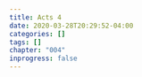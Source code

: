 ```yaml
---
title: Acts 4
date: 2020-03-28T20:29:52-04:00
categories: []
tags: []
chapter: "004"
inprogress: false
---
```


